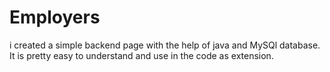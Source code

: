 # Employers
i created a simple backend  page with the help of java and MySQl database. It is pretty easy to understand and use in the code as extension. 
